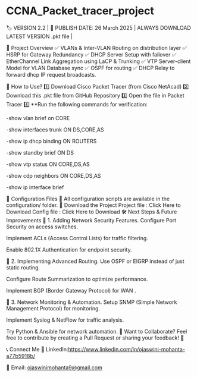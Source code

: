 # CCNA_Packet_tracer_project


🏷️ VERSION 2.2 | 📅 PUBLISH DATE: 26 March 2025 | ALWAYS DOWNLOAD LATEST VERSION .pkt file |


📌 Project Overview
✅ VLANs & Inter-VLAN Routing on distribution layer
✅ HSRP for Gateway Redundancy
✅ DHCP Server Setup with failover
✅ EtherChannel Link Aggregation using LaCP & Trunking
✅ VTP Server-client Model for VLAN Database sync
✅ OSPF for routing
✅ DHCP Relay to forward dhcp IP request broadcasts.


🔧 How to Use?
1️⃣ Download Cisco Packet Tracer (from Cisco NetAcad)
2️⃣ Download this .pkt file from GitHub Repository
3️⃣ Open the file in Packet Tracer
4️⃣ **Run the following commands for verification:

-show vlan brief on CORE

-show interfaces trunk ON DS,CORE,AS

-show ip dhcp binding ON ROUTERS

-show standby brief ON DS

-show vtp status ON CORE,DS,AS

-show cdp neighbors ON CORE,DS,AS

-show ip interface brief



📝 Configuration Files
📂 All configuration scripts are available in the configuration/ folder.
🔗 Download the Project
Project file : Click Here to Download
Config file : Click Here to Download
🛠 Next Steps & Future Improvements
🔹 1. Adding Network Security Features.
Configure Port Security on access switches.

Implement ACLs (Access Control Lists) for traffic filtering.

Enable 802.1X Authentication for endpoint security.

🔹 2. Implementing Advanced Routing.
Use OSPF or EIGRP instead of just static routing.

Configure Route Summarization to optimize performance.

Implement BGP (Border Gateway Protocol) for WAN .

🔹 3. Network Monitoring & Automation.
Setup SNMP (Simple Network Management Protocol) for monitoring.

Implement Syslog & NetFlow for traffic analysis.

Try Python & Ansible for network automation.
📢 Want to Collaborate?
Feel free to contribute by creating a Pull Request or sharing your feedback! 🚀

📞 Connect Me
🔗 LinkedIn:https://www.linkedin.com/in/ojaswini-mohanta-a77b5918b/

📧 Email: ojaswinimohanta9@gmail.com

